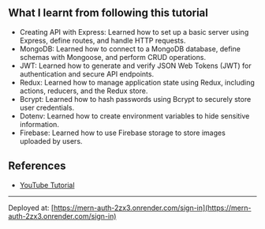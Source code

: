 ## What I learnt from following this tutorial

- Creating API with Express: Learned how to set up a basic server using Express, define routes, and handle HTTP requests.
- MongoDB: Learned how to connect to a MongoDB database, define schemas with Mongoose, and perform CRUD operations.
- JWT: Learned how to generate and verify JSON Web Tokens (JWT) for authentication and secure API endpoints.
- Redux: Learned how to manage application state using Redux, including actions, reducers, and the Redux store.
- Bcrypt: Learned how to hash passwords using Bcrypt to securely store user credentials.
- Dotenv: Learned how to create environment variables to hide sensitive information.
- Firebase: Learned how to use Firebase storage to store images uploaded by users.

## References

- [YouTube Tutorial](https://www.youtube.com/watch?v=rXvQj-Z0v0s)

---

Deployed at: [https://mern-auth-2zx3.onrender.com/sign-in](https://mern-auth-2zx3.onrender.com/sign-in)
